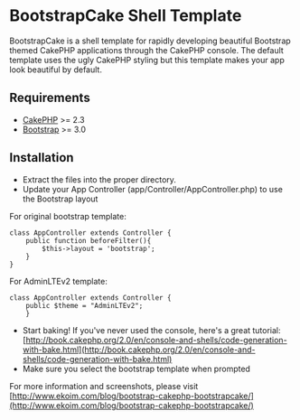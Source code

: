 # BootstrapCake Shell Template

BootstrapCake is a shell template for rapidly developing beautiful Bootstrap themed CakePHP applications through the CakePHP console. The default template uses the ugly CakePHP styling but this template makes your app look beautiful by default.

## Requirements

* [CakePHP](http://cakephp.org/) >= 2.3
* [Bootstrap](http://getbootstrap.com/) >= 3.0

## Installation

* Extract the files into the proper directory.
* Update your App Controller (app/Controller/AppController.php) to use the Bootstrap layout

For original bootstrap template:
```
class AppController extends Controller {
    public function beforeFilter(){
        $this->layout = 'bootstrap';
    }
}
```

For AdminLTEv2 template:
```
class AppController extends Controller {
	public $theme = "AdminLTEv2";
	}
```


* Start baking! If you've never used the console, here's a great tutorial: [http://book.cakephp.org/2.0/en/console-and-shells/code-generation-with-bake.html](http://book.cakephp.org/2.0/en/console-and-shells/code-generation-with-bake.html)
* Make sure you select the bootstrap template when prompted

For more information and screenshots, please visit [http://www.ekoim.com/blog/bootstrap-cakephp-bootstrapcake/](http://www.ekoim.com/blog/bootstrap-cakephp-bootstrapcake/)